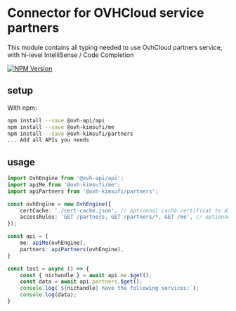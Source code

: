 # Connector for OVHCloud service partners

This module contains all typing needed to use OvhCloud partners service, with hi-level IntelliSense / Code Completion

[![NPM Version](https://img.shields.io/npm/v/@ovh-kimsufi/partners.svg?style=flat)](https://www.npmjs.org/package/@ovh-kimsufi/partners)

## setup

With npm:
````bash
npm install --save @ovh-api/api
npm install --save @ovh-kimsufi/me
npm install --save @ovh-kimsufi/partners
... Add all APIs you needs
````

## usage

````typescript
import OvhEngine from '@ovh-api/api';
import apiMe from '@ovh-kimsufi/me';
import apiPartners from '@ovh-kimsufi/partners';

const ovhEngine = new OvhEngine({ 
    certCache: './cert-cache.json', // optionnal cache certificat to disk
    accessRules: 'GET /partners, GET /partners/*, GET /me', // optionnal limit the requested privileges.
});

const api = {
    me: apiMe(ovhEngine),
    partners: apiPartners(ovhEngine),
}

const test = async () => {
    const { nichandle } = await api.me.$get();
    const data = await api.partners.$get();
    console.log(`${nichandle} have the following services:`);
    console.log(data);
}

````